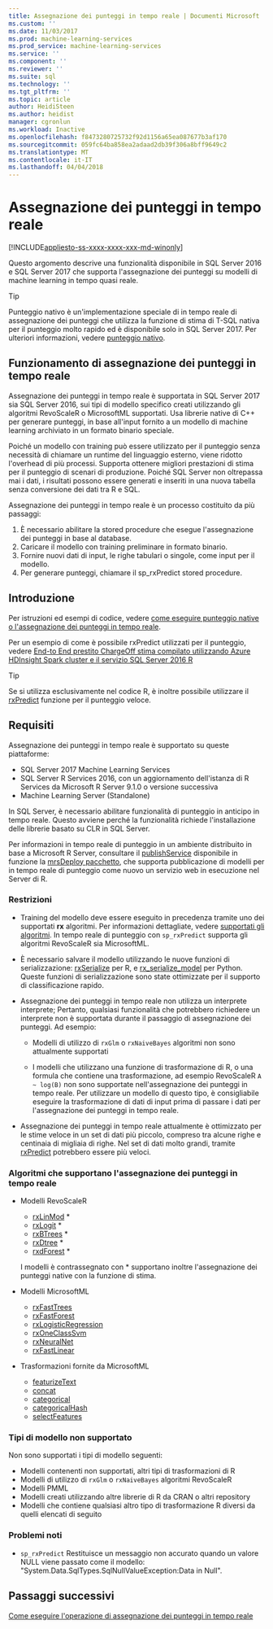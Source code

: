 ```yaml
---
title: Assegnazione dei punteggi in tempo reale | Documenti Microsoft
ms.custom: ''
ms.date: 11/03/2017
ms.prod: machine-learning-services
ms.prod_service: machine-learning-services
ms.service: ''
ms.component: ''
ms.reviewer: ''
ms.suite: sql
ms.technology: ''
ms.tgt_pltfrm: ''
ms.topic: article
author: HeidiSteen
ms.author: heidist
manager: cgronlun
ms.workload: Inactive
ms.openlocfilehash: f8473280725732f92d1156a65ea087677b3af170
ms.sourcegitcommit: 059fc64ba858ea2adaad2db39f306a8bff9649c2
ms.translationtype: MT
ms.contentlocale: it-IT
ms.lasthandoff: 04/04/2018
---
```

# <a name="realtime-scoring"></a>Assegnazione dei punteggi in tempo reale
[!INCLUDE[appliesto-ss-xxxx-xxxx-xxx-md-winonly](../includes/appliesto-ss-xxxx-xxxx-xxx-md-winonly.md)]

Questo argomento descrive una funzionalità disponibile in SQL Server 2016 e SQL Server 2017 che supporta l'assegnazione dei punteggi su modelli di machine learning in tempo quasi reale.

> [!TIP]
> Punteggio nativo è un'implementazione speciale di in tempo reale di assegnazione dei punteggi che utilizza la funzione di stima di T-SQL nativa per il punteggio molto rapido ed è disponibile solo in SQL Server 2017. Per ulteriori informazioni, vedere [punteggio nativo](sql-native-scoring.md).

## <a name="how-realtime-scoring-works"></a>Funzionamento di assegnazione dei punteggi in tempo reale

Assegnazione dei punteggi in tempo reale è supportata in SQL Server 2017 sia SQL Server 2016, sui tipi di modello specifico creati utilizzando gli algoritmi RevoScaleR o MicrosoftML supportati. Usa librerie native di C++ per generare punteggi, in base all'input fornito a un modello di machine learning archiviato in un formato binario speciale.

Poiché un modello con training può essere utilizzato per il punteggio senza necessità di chiamare un runtime del linguaggio esterno, viene ridotto l'overhead di più processi. Supporta ottenere migliori prestazioni di stima per il punteggio di scenari di produzione. Poiché SQL Server non oltrepassa mai i dati, i risultati possono essere generati e inseriti in una nuova tabella senza conversione dei dati tra R e SQL.

Assegnazione dei punteggi in tempo reale è un processo costituito da più passaggi:

1. È necessario abilitare la stored procedure che esegue l'assegnazione dei punteggi in base al database.
2. Caricare il modello con training preliminare in formato binario.
3. Fornire nuovi dati di input, le righe tabulari o singole, come input per il modello.
4. Per generare punteggi, chiamare il sp_rxPredict stored procedure.

## <a name="get-started"></a>Introduzione

Per istruzioni ed esempi di codice, vedere [come eseguire punteggio native o l'assegnazione dei punteggi in tempo reale](r/how-to-do-realtime-scoring.md).

Per un esempio di come è possibile rxPredict utilizzati per il punteggio, vedere [End-to End prestito ChargeOff stima compilato utilizzando Azure HDInsight Spark cluster e il servizio SQL Server 2016 R](https://blogs.msdn.microsoft.com/rserver/2017/06/29/end-to-end-loan-chargeoff-prediction-built-using-azure-hdinsight-spark-clusters-and-sql-server-2016-r-service/)

> [!TIP]
> Se si utilizza esclusivamente nel codice R, è inoltre possibile utilizzare il [rxPredict](https://docs.microsoft.com/r-server/r-reference/revoscaler/rxpredict) funzione per il punteggio veloce.

## <a name="requirements"></a>Requisiti

Assegnazione dei punteggi in tempo reale è supportato su queste piattaforme:

+ SQL Server 2017 Machine Learning Services
+ SQL Server R Services 2016, con un aggiornamento dell'istanza di R Services da Microsoft R Server 9.1.0 o versione successiva
+ Machine Learning Server (Standalone)

In SQL Server, è necessario abilitare funzionalità di punteggio in anticipo in tempo reale. Questo avviene perché la funzionalità richiede l'installazione delle librerie basato su CLR in SQL Server.

Per informazioni in tempo reale di punteggio in un ambiente distribuito in base a Microsoft R Server, consultare il [publishService](https://docs.microsoft.com/machine-learning-server/r-reference/mrsdeploy/publishservice) disponibile in funzione la [mrsDeploy pacchetto](https://docs.microsoft.com/machine-learning-server/r-reference/mrsdeploy/mrsdeploy-package), che supporta pubblicazione di modelli per in tempo reale di punteggio come nuovo un servizio web in esecuzione nel Server di R.

### <a name="restrictions"></a>Restrizioni

+ Training del modello deve essere eseguito in precedenza tramite uno dei supportati **rx** algoritmi. Per informazioni dettagliate, vedere [supportati gli algoritmi](#bkmk_rt_supported_algos). In tempo reale di punteggio con `sp_rxPredict` supporta gli algoritmi RevoScaleR sia MicrosoftML.

+ È necessario salvare il modello utilizzando le nuove funzioni di serializzazione: [rxSerialize](https://docs.microsoft.com/machine-learning-server/r-reference/revoscaler/rxserializemodel) per R, e [rx_serialize_model](https://docs.microsoft.com/machine-learning-server/python-reference/revoscalepy/rx-serialize-model) per Python. Queste funzioni di serializzazione sono state ottimizzate per il supporto di classificazione rapido.

+ Assegnazione dei punteggi in tempo reale non utilizza un interprete interprete; Pertanto, qualsiasi funzionalità che potrebbero richiedere un interprete non è supportata durante il passaggio di assegnazione dei punteggi.  Ad esempio:

  + Modelli di utilizzo di `rxGlm` o `rxNaiveBayes` algoritmi non sono attualmente supportati

  + I modelli che utilizzano una funzione di trasformazione di R, o una formula che contiene una trasformazione, ad esempio RevoScaleR <code>A ~ log(B)</code> non sono supportate nell'assegnazione dei punteggi in tempo reale. Per utilizzare un modello di questo tipo, è consigliabile eseguire la trasformazione di dati di input prima di passare i dati per l'assegnazione dei punteggi in tempo reale.

+ Assegnazione dei punteggi in tempo reale attualmente è ottimizzato per le stime veloce in un set di dati più piccolo, compreso tra alcune righe e centinaia di migliaia di righe. Nel set di dati molto grandi, tramite [rxPredict](https://docs.microsoft.com/machine-learning-server/r-reference/revoscaler/rxpredict) potrebbero essere più veloci.

### <a name="a-namebkmkrtsupportedalgosalgorithms-that-support-realtime-scoring"></a><a name="bkmk_rt_supported_algos">Algoritmi che supportano l'assegnazione dei punteggi in tempo reale

+ Modelli RevoScaleR

  + [rxLinMod](https://docs.microsoft.com/machine-learning-server/r-reference/revoscaler/rxlinmod) \*
  + [rxLogit](https://docs.microsoft.com/machine-learning-server/r-reference/revoscaler/rxlogit) \*
  + [rxBTrees](https://docs.microsoft.com/machine-learning-server/r-reference/revoscaler/rxbtrees) \*
  + [rxDtree](https://docs.microsoft.com/machine-learning-server/r-reference/revoscaler/rxdtree) \*
  + [rxdForest](https://docs.microsoft.com/machine-learning-server/r-reference/revoscaler/rxdforest) \*
  
  I modelli è contrassegnato con \* supportano inoltre l'assegnazione dei punteggi native con la funzione di stima.

+ Modelli MicrosoftML

  + [rxFastTrees](https://docs.microsoft.com/machine-learning-server/r-reference/microsoftml/rxfasttrees)
  + [rxFastForest](https://docs.microsoft.com/machine-learning-server/r-reference/microsoftml/rxfastforest)
  + [rxLogisticRegression](https://docs.microsoft.com/machine-learning-server/r-reference/microsoftml/rxlogisticregression)
  + [rxOneClassSvm](https://docs.microsoft.com/machine-learning-server/r-reference/microsoftml/rxoneclasssvm)
  + [rxNeuralNet](https://docs.microsoft.com/machine-learning-server/r-reference/microsoftml/rxneuralnet)
  + [rxFastLinear](https://docs.microsoft.com/machine-learning-server/r-reference/microsoftml/rxfastlinear)

+ Trasformazioni fornite da MicrosoftML

  + [featurizeText](https://docs.microsoft.com/machine-learning-server/r-reference/microsoftml/rxfasttrees)
  + [concat](https://docs.microsoft.com/machine-learning-server/r-reference/microsoftml/concat)
  + [categorical](https://docs.microsoft.com/machine-learning-server/r-reference/microsoftml/categorical)
  + [categoricalHash](https://docs.microsoft.com/machine-learning-server/r-reference/microsoftml/categoricalHash)
  + [selectFeatures](https://docs.microsoft.com/machine-learning-server/r-reference/microsoftml/selectFeatures)

### <a name="unsupported-model-types"></a>Tipi di modello non supportato

Non sono supportati i tipi di modello seguenti:

+ Modelli contenenti non supportati, altri tipi di trasformazioni di R
+ Modelli di utilizzo di `rxGlm` o `rxNaiveBayes` algoritmi RevoScaleR
+ Modelli PMML
+ Modelli creati utilizzando altre librerie di R da CRAN o altri repository
+ Modelli che contiene qualsiasi altro tipo di trasformazione R diversi da quelli elencati di seguito

### <a name="known-issues"></a>Problemi noti

+ `sp_rxPredict` Restituisce un messaggio non accurato quando un valore NULL viene passato come il modello: "System.Data.SqlTypes.SqlNullValueException:Data in Null".

## <a name="next-steps"></a>Passaggi successivi

[Come eseguire l'operazione di assegnazione dei punteggi in tempo reale](r/how-to-do-realtime-scoring.md)

